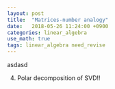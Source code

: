 ```yaml
---
layout: post
title:  "Matrices-number analogy"
date:   2018-05-26 11:24:00 +0900
categories: linear_algebra
use_math: true
tags: linear_algebra need_revise
---
```


asdasd


4.	Polar decomposition of SVD!!